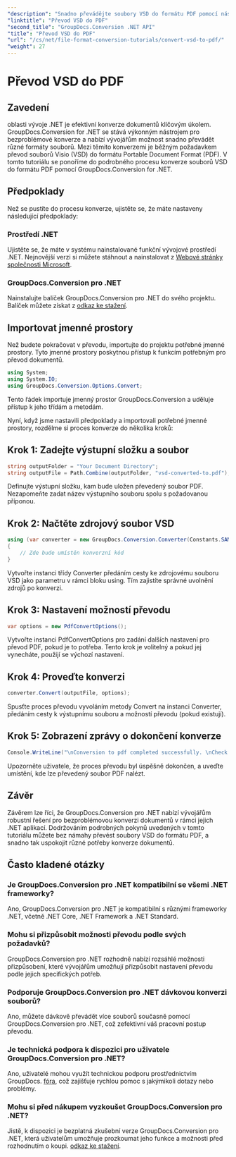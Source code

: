 ```yaml
---
"description": "Snadno převádějte soubory VSD do formátu PDF pomocí nástroje GroupDocs.Conversion pro .NET. Postupujte podle našeho podrobného návodu pro bezproblémovou konverzi dokumentů."
"linktitle": "Převod VSD do PDF"
"second_title": "GroupDocs.Conversion .NET API"
"title": "Převod VSD do PDF"
"url": "/cs/net/file-format-conversion-tutorials/convert-vsd-to-pdf/"
"weight": 27
---
```


# Převod VSD do PDF

## Zavedení
oblasti vývoje .NET je efektivní konverze dokumentů klíčovým úkolem. GroupDocs.Conversion for .NET se stává výkonným nástrojem pro bezproblémové konverze a nabízí vývojářům možnost snadno převádět různé formáty souborů. Mezi těmito konverzemi je běžným požadavkem převod souborů Visio (VSD) do formátu Portable Document Format (PDF). V tomto tutoriálu se ponoříme do podrobného procesu konverze souborů VSD do formátu PDF pomocí GroupDocs.Conversion for .NET.
## Předpoklady
Než se pustíte do procesu konverze, ujistěte se, že máte nastaveny následující předpoklady:
### Prostředí .NET
Ujistěte se, že máte v systému nainstalované funkční vývojové prostředí .NET. Nejnovější verzi si můžete stáhnout a nainstalovat z [Webové stránky společnosti Microsoft](https://dotnet.microsoft.com/download).
### GroupDocs.Conversion pro .NET
Nainstalujte balíček GroupDocs.Conversion pro .NET do svého projektu. Balíček můžete získat z [odkaz ke stažení](https://releases.groupdocs.com/conversion/net/).

## Importovat jmenné prostory
Než budete pokračovat v převodu, importujte do projektu potřebné jmenné prostory. Tyto jmenné prostory poskytnou přístup k funkcím potřebným pro převod dokumentů.

```csharp
using System;
using System.IO;
using GroupDocs.Conversion.Options.Convert;
```
Tento řádek importuje jmenný prostor GroupDocs.Conversion a uděluje přístup k jeho třídám a metodám.

Nyní, když jsme nastavili předpoklady a importovali potřebné jmenné prostory, rozdělme si proces konverze do několika kroků:
## Krok 1: Zadejte výstupní složku a soubor
```csharp
string outputFolder = "Your Document Directory";
string outputFile = Path.Combine(outputFolder, "vsd-converted-to.pdf");
```
Definujte výstupní složku, kam bude uložen převedený soubor PDF. Nezapomeňte zadat název výstupního souboru spolu s požadovanou příponou.
## Krok 2: Načtěte zdrojový soubor VSD
```csharp
using (var converter = new GroupDocs.Conversion.Converter(Constants.SAMPLE_VSD))
{
    // Zde bude umístěn konverzní kód
}
```
Vytvořte instanci třídy Converter předáním cesty ke zdrojovému souboru VSD jako parametru v rámci bloku using. Tím zajistíte správné uvolnění zdrojů po konverzi.
## Krok 3: Nastavení možností převodu
```csharp
var options = new PdfConvertOptions();
```
Vytvořte instanci PdfConvertOptions pro zadání dalších nastavení pro převod PDF, pokud je to potřeba. Tento krok je volitelný a pokud jej vynecháte, použijí se výchozí nastavení.
## Krok 4: Proveďte konverzi
```csharp
converter.Convert(outputFile, options);
```
Spusťte proces převodu vyvoláním metody Convert na instanci Converter, předáním cesty k výstupnímu souboru a možností převodu (pokud existují).
## Krok 5: Zobrazení zprávy o dokončení konverze
```csharp
Console.WriteLine("\nConversion to pdf completed successfully. \nCheck output in {0}", outputFolder);
```
Upozorněte uživatele, že proces převodu byl úspěšně dokončen, a uveďte umístění, kde lze převedený soubor PDF nalézt.

## Závěr
Závěrem lze říci, že GroupDocs.Conversion pro .NET nabízí vývojářům robustní řešení pro bezproblémovou konverzi dokumentů v rámci jejich .NET aplikací. Dodržováním podrobných pokynů uvedených v tomto tutoriálu můžete bez námahy převést soubory VSD do formátu PDF, a snadno tak uspokojit různé potřeby konverze dokumentů.
## Často kladené otázky
### Je GroupDocs.Conversion pro .NET kompatibilní se všemi .NET frameworky?
Ano, GroupDocs.Conversion pro .NET je kompatibilní s různými frameworky .NET, včetně .NET Core, .NET Framework a .NET Standard.
### Mohu si přizpůsobit možnosti převodu podle svých požadavků?
GroupDocs.Conversion pro .NET rozhodně nabízí rozsáhlé možnosti přizpůsobení, které vývojářům umožňují přizpůsobit nastavení převodu podle jejich specifických potřeb.
### Podporuje GroupDocs.Conversion pro .NET dávkovou konverzi souborů?
Ano, můžete dávkově převádět více souborů současně pomocí GroupDocs.Conversion pro .NET, což zefektivní váš pracovní postup převodu.
### Je technická podpora k dispozici pro uživatele GroupDocs.Conversion pro .NET?
Ano, uživatelé mohou využít technickou podporu prostřednictvím GroupDocs. [fóra](https://forum.groupdocs.com/c/conversion/11), což zajišťuje rychlou pomoc s jakýmikoli dotazy nebo problémy.
### Mohu si před nákupem vyzkoušet GroupDocs.Conversion pro .NET?
Jistě, k dispozici je bezplatná zkušební verze GroupDocs.Conversion pro .NET, která uživatelům umožňuje prozkoumat jeho funkce a možnosti před rozhodnutím o koupi. [odkaz ke stažení](https://releases.groupdocs.com/).